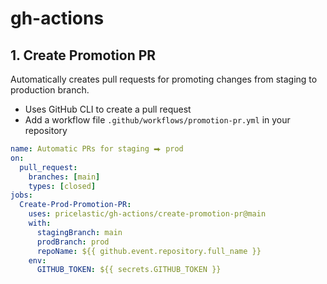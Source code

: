 # gh-actions

## 1. Create Promotion PR

Automatically creates pull requests for promoting changes from staging to production branch.

- Uses GitHub CLI to create a pull request
- Add a workflow file `.github/workflows/promotion-pr.yml` in your repository

```yaml
name: Automatic PRs for staging ⮕ prod
on:
  pull_request:
    branches: [main]
    types: [closed]
jobs:
  Create-Prod-Promotion-PR:
    uses: pricelastic/gh-actions/create-promotion-pr@main
    with:
      stagingBranch: main
      prodBranch: prod
      repoName: ${{ github.event.repository.full_name }}
    env:
      GITHUB_TOKEN: ${{ secrets.GITHUB_TOKEN }}
```
